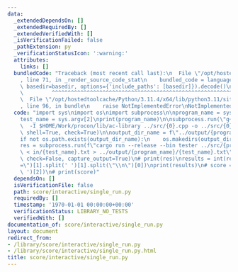 ```yaml
---
data:
  _extendedDependsOn: []
  _extendedRequiredBy: []
  _extendedVerifiedWith: []
  _isVerificationFailed: false
  _pathExtension: py
  _verificationStatusIcon: ':warning:'
  attributes:
    links: []
  bundledCode: "Traceback (most recent call last):\n  File \"/opt/hostedtoolcache/Python/3.11.4/x64/lib/python3.11/site-packages/onlinejudge_verify/documentation/build.py\"\
    , line 71, in _render_source_code_stat\n    bundled_code = language.bundle(stat.path,\
    \ basedir=basedir, options={'include_paths': [basedir]}).decode()\n          \
    \         ^^^^^^^^^^^^^^^^^^^^^^^^^^^^^^^^^^^^^^^^^^^^^^^^^^^^^^^^^^^^^^^^^^^^^^^^^^^^^^^^^\n\
    \  File \"/opt/hostedtoolcache/Python/3.11.4/x64/lib/python3.11/site-packages/onlinejudge_verify/languages/python.py\"\
    , line 96, in bundle\n    raise NotImplementedError\nNotImplementedError\n"
  code: "import sys\nimport os\nimport subprocess\n\nprogram_name = sys.argv[1]\n\
    test_name = sys.argv[2]\nprint(program_name)\n\nsubprocess.run(\"g++ -O3 -std=c++17\
    \  -I $HOME/Work/procon/lib/ac-library ../src/{0}.cpp -o ../src/{0}\".format(program_name),\
    \ shell=True, check=True)\n\noutput_dir_name = f\"../output/{program_name}\"\n\
    if not os.path.exists(output_dir_name):\n    os.makedirs(output_dir_name)\n\n\
    res = subprocess.run(f\"cargo run --release --bin tester ../src/{program_name}\
    \ < in/{test_name}.txt > ../output/{program_name}/{test_name}.txt\", shell=True,\
    \ check=False, capture_output=True)\n# print(res)\nresults = int(res.stderr.decode().split(\"\
    =\")[1].split(' ')[1].split(\"\\n\")[0])\nprint(results)\n# score = int(results.split('\
    \ ')[2])\n# print(score)"
  dependsOn: []
  isVerificationFile: false
  path: score/interactive/single_run.py
  requiredBy: []
  timestamp: '1970-01-01 00:00:00+00:00'
  verificationStatus: LIBRARY_NO_TESTS
  verifiedWith: []
documentation_of: score/interactive/single_run.py
layout: document
redirect_from:
- /library/score/interactive/single_run.py
- /library/score/interactive/single_run.py.html
title: score/interactive/single_run.py
---
```

